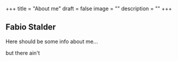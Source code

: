 +++
title = "About me"
draft = false
image = ""
description = ""
+++
## Fabio Stalder

Here should be some info about me... 







but there ain't